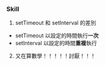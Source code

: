 ### Skill
1. setTimeout 和 setInterval 的差別
  - setTimeout 以設定的時間執行**一次**
  - setInterval 以設定的時間**重複**執行
2. 又在算數學！！！！！討厭！！！